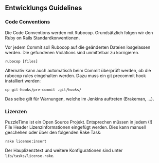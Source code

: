 ## Entwicklungs Guidelines

### Code Conventions

Die Code Conventions werden mit Rubocop. Grundsätzlich folgen wir den Ruby on Rails
Standardkonventionen.

Vor jedem Commit soll Rubocop auf die geänderten Dateien losgelassen werden. Die gefundenen
Violations sind unmittelbar zu korrigieren.

    rubocop [files]
    
Alternativ kann auch automatisch beim Commit überprüft werden, ob die rubocop rules 
eingehalten werden. Dazu muss ein git precommit hook installiert werden:

    cp git-hooks/pre-commit .git/hooks/

Das selbe gilt für Warnungen, welche im Jenkins auftreten (Brakeman, ...).


### Lizenzen

PuzzleTime ist ein Open Source Projekt. Entsprechen müssen in jedem (!) File Header
Lizenzinformationen eingefügt werden. Dies kann manuell geschehen oder über den folgenden Rake Task:

    rake license:insert

Der Hauplizenztext und weitere Konfigurationen sind unter `lib/tasks/license.rake`.
